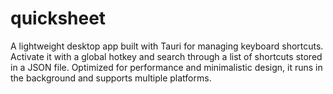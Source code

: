 # quicksheet
A lightweight desktop app built with Tauri for managing keyboard shortcuts. Activate it with a global hotkey and search through a list of shortcuts stored in a JSON file. Optimized for performance and minimalistic design, it runs in the background and supports multiple platforms.

